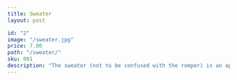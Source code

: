 ```yaml
---
title: Sweater
layout: post

id: "2"
image: "/sweater.jpg"
price: 7.00
path: "/sweater/"
sku: 001
description: "The sweater (not to be confused with the romper) is an aphrodisiac worn by male humans attempting to win one or more mates."
---
```

